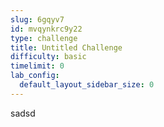 ```yaml
---
slug: 6gqyv7
id: mvqynkrc9y22
type: challenge
title: Untitled Challenge
difficulty: basic
timelimit: 0
lab_config:
  default_layout_sidebar_size: 0
---
```


sadsd
